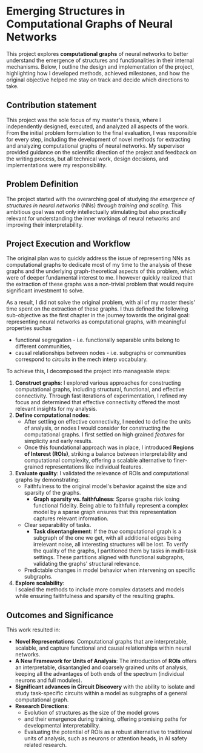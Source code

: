 # Emerging Structures in Computational Graphs of Neural Networks

This project explores **computational graphs** of neural networks to better understand the emergence of structures and functionalities in their internal mechanisms. Below, I outline the design and implementation of the project, highlighting how I developed methods, achieved milestones, and how the original objective helped me stay on track and decide which directions to take.

## Contribution statement

This project was the sole focus of my master's thesis, where I independently designed, executed, and analyzed all aspects of the work. From the initial problem formulation to the final evaluation, I was responsible for every step, including the development of novel methods for extracting and analyzing computational graphs of neural networks. My supervisor provided guidance on the scientific direction of the project and feedback on the writing process, but all technical work, design decisions, and implementations were my responsibility.

## Problem Definition 

The project started with the overarching goal of studying *the emergence of structures in neural networks* (NNs) *through training and scaling.* This ambitious goal was not only intellectually stimulating but also practically relevant for understanding the inner workings of neural networks and improving their interpretability.

## Project Execution and Workflow

The original plan was to quickly address the issue of representing NNs as computational graphs to dedicate most of my time to the analysis of these graphs and the underlying graph-theoretical aspects of this problem, which were of deeper fundamental interest to me. I however quickly realized that the extraction of these graphs was a non-trivial problem that would require significant investment to solve.

As a result, I did not solve the original problem, with all of my master thesis' time spent on the extraction of these graphs. I thus defined the following sub-objective as the first chapter in the journey towards the original goal: representing neural networks as computational graphs, with meaningful properties suchas
- functional segregation - i.e. functionally separable units belong to different communities,
- causal relationships between nodes - i.e. subgraphs or communities correspond to *circuits* in the mech interp vocabulary.

To achieve this, I decomposed the project into manageable steps:
1. **Construct graphs**:
   I explored various approaches for constructing computational graphs, including structural, functional, and effective connectivity. Through fast iterations of experimentation, I refined my focus and determined that effective connectivity offered the most relevant insights for my analysis.
2. **Define computational nodes**:
   - After settling on effective connectivity, I needed to define the units of analysis, or nodes I would consider for constructing the computational graphs. I first settled on high grained *features* for simplicity and early results.
   - Once this foundational approach was in place, I introduced **Regions of Interest (ROIs)**, striking a balance between interpretability and computational complexity, offering a scalable alternative to finer-grained representations like individual features.
3. **Evaluate quality**: 
   I validated the relevance of ROIs and computational graphs by demonstrating:
   - Faithfulness to the original model's behavior against the size and sparsity of the graphs.
      - **Graph sparsity vs. faithfulness**: Sparse graphs risk losing functional fidelity. Being able to faithfully represent a complex model by a sparse graph ensures that this representation captures relevant information.
   - Clear separability of tasks.
      - **Task disentanglement**: If the *true* computational graph is a subgraph of the one we get, with all additional edges being irrelevant noise, all interesting structures will be lost. To verify the quality of the graphs, I partitioned them by tasks in multi-task settings. These partitions aligned with functional subgraphs, validating the graphs' structural relevance.
   - Predictable changes in model behavior when intervening on specific subgraphs.
4. **Explore scalability**:  
   I scaled the methods to include more complex datasets and models while ensuring faithfulness and sparsity of the resulting graphs.

## Outcomes and Significance  
This work resulted in:
- **Novel Representations**: Computational graphs that are interpretable, scalable, and capture functional and causal relationships within neural networks.
- **A New Framework for Units of Analysis**: The introduction of **ROIs** offers an interpretable, disantangled and coarsely grained units of analysis, keeping all the advantages of both ends of the spectrum (individual neurons and full modules).
- **Significant advances in Circuit Discovery** with the ability to isolate and study task-specific circuits within a model as subgraphs of a general computational graph.
- **Research Directions**:
    - Evolution of structures as the size of the model grows
    - and their emergence during training, offering promising paths for developmental interpretability.
    - Evaluating the potential of ROIs as a robust alternative to traditional units of analysis, such as neurons or attention heads, in AI safety related research.
